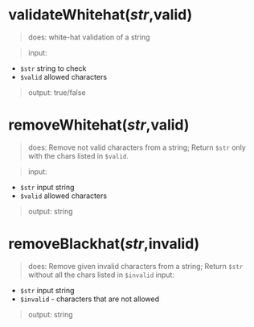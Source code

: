 # validateWhitehat($str,$valid) #
> does: white-hat validation of a string

> input:
  * `$str` string to check
  * `$valid` allowed characters

> output: true/false

# removeWhitehat($str,$valid) #
> does: Remove not valid characters from a string;
> Return `$str` only with the chars listed in `$valid`.

> input:
  * `$str` input string
  * `$valid` allowed characters

> output: string

# removeBlackhat($str,$invalid) #
> does: Remove given invalid characters from a string;
> Return `$str` without all the chars listed in `$invalid`
> input:
  * `$str` input string
  * `$invalid` - characters that are not allowed

> output: string